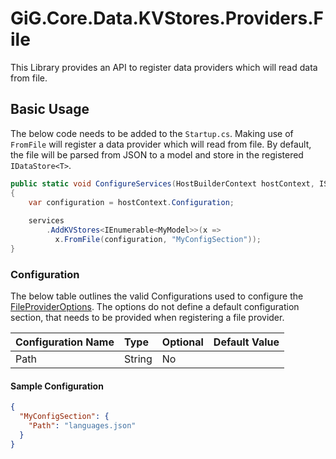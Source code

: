 # GiG.Core.Data.KVStores.Providers.File

This Library provides an API to register data providers which will read data from file.

## Basic Usage

The below code needs to be added to the `Startup.cs`. Making use of `FromFile` will register a data provider which will read from file. By default, the file will be parsed from JSON to a model and store in the registered `IDataStore<T>`.
 
```csharp
public static void ConfigureServices(HostBuilderContext hostContext, IServiceCollection services)
{
    var configuration = hostContext.Configuration;
    
    services
        .AddKVStores<IEnumerable<MyModel>>(x =>
          x.FromFile(configuration, "MyConfigSection"));
}
```

### Configuration

The below table outlines the valid Configurations used to configure the [FileProviderOptions](../src/GiG.Core.Data.KVStores.Providers.File/Abstractions/FileProviderOptions.cs). The options do not define a default configuration section, that needs to be provided when registering a file provider.

| Configuration Name | Type   | Optional | Default Value            |
|:-------------------|:-------|:---------|:-------------------------|
| Path               | String | No       |                          |

#### Sample Configuration

```json
{
  "MyConfigSection": {
    "Path": "languages.json"
  }
}
```